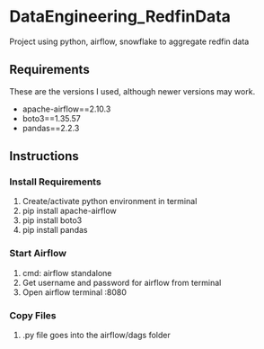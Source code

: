 # DataEngineering_RedfinData
Project using python, airflow, snowflake to aggregate redfin data


## Requirements
These are the versions I used, although newer versions may work.
- apache-airflow==2.10.3
- boto3==1.35.57
- pandas==2.2.3


## Instructions
### Install Requirements
1. Create/activate python environment in terminal
2. pip install apache-airflow
3. pip install boto3
4. pip install pandas
### Start Airflow
1. cmd: airflow standalone
2. Get username and password for airflow from terminal
3. Open airflow terminal :8080
### Copy Files
1. .py file goes into the airflow/dags folder
